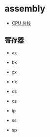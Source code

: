 # assembly

- [CPU 总线](https://www.cnblogs.com/yilang/p/11005532.html)

## 寄存器

- ax
- bx
- cx
- dx

- ds

- cs
- ip

- ss
- sp
